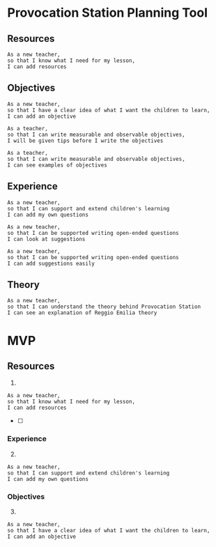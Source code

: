 # Provocation Station Planning Tool


## Resources 
``` 
As a new teacher,
so that I know what I need for my lesson,
I can add resources 
```
## Objectives 
``` 
As a new teacher,
so that I have a clear idea of what I want the children to learn,
I can add an objective
```

```
As a teacher,
so that I can write measurable and observable objectives,
I will be given tips before I write the objectives
```


```
As a teacher,
so that I can write measurable and observable objectives,
I can see examples of objectives
```

## Experience 
``` 
As a new teacher, 
so that I can support and extend children's learning
I can add my own questions
```

```
As a new teacher,
so that I can be supported writing open-ended questions
I can look at suggestions
```

```
As a new teacher,
so that I can be supported writing open-ended questions
I can add suggestions easily
```


## Theory 
```
As a new teacher,
so that I can understand the theory behind Provocation Station
I can see an explanation of Reggio Emilia theory
```


# MVP 

## Resources 


1. 
``` 
As a new teacher,
so that I know what I need for my lesson,
I can add resources 
```
- [ ] 

###  Experience 
2. 
``` 
As a new teacher, 
so that I can support and extend children's learning
I can add my own questions
```

### Objectives 
3. 
``` 
As a new teacher,
so that I have a clear idea of what I want the children to learn,
I can add an objective
```
